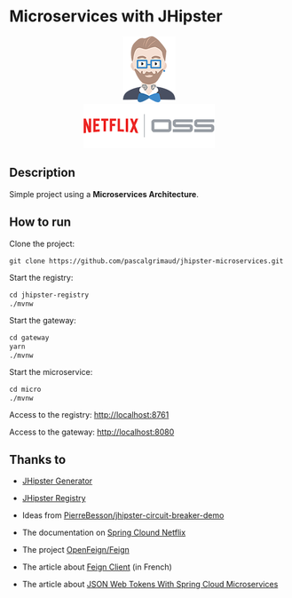 # Microservices with JHipster

<div align="center">
  <a href="http://jhipster.github.io/"><img src="_images/logo-jhipster.png"></a>
</div>
<div align="center">
  <a href="https://netflix.github.io/"><img src="_images/logo-netflix-oss.png"></a>
</div>


## Description

Simple project using a **Microservices Architecture**.


## How to run

Clone the project:

```
git clone https://github.com/pascalgrimaud/jhipster-microservices.git
```

Start the registry:

```
cd jhipster-registry
./mvnw
```

Start the gateway:
```
cd gateway
yarn
./mvnw
```

Start the microservice:

```
cd micro
./mvnw
```

Access to the registry: [http://localhost:8761](http://localhost:8761)

Access to the gateway: [http://localhost:8080](http://localhost:8080)


## Thanks to

* [JHipster Generator](https://github.com/jhipster/generator-jhipster)

* [JHipster Registry](https://github.com/jhipster/jhipster-registry)

* Ideas from [PierreBesson/jhipster-circuit-breaker-demo](https://github.com/PierreBesson/jhipster-circuit-breaker-demo)

* The documentation on [Spring Clound Netflix](http://cloud.spring.io/spring-cloud-netflix/spring-cloud-netflix.html)

* The project [OpenFeign/Feign](https://github.com/OpenFeign/feign)

* The article about [Feign Client](http://blog.ippon.fr/2016/09/21/feign-encore-un-client-http/) (in French)

* The article about [JSON Web Tokens With Spring Cloud Microservices](https://keyholesoftware.com/2016/06/20/json-web-tokens-with-spring-cloud-microservices/)
